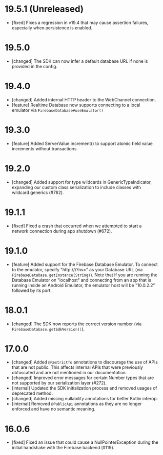# 19.5.1 (Unreleased)
- [fixed] Fixes a regression in v19.4 that may cause assertion failures,
  especially when persistence is enabled.

# 19.5.0
- [changed] The SDK can now infer a default database URL if none is provided in
  the config.

# 19.4.0
- [changed] Added internal HTTP header to the WebChannel connection.
- [feature] Realtime Database now supports connecting to a local emulator via
 `FirebaseDatabase#useEmulator()`

# 19.3.0
- [feature] Added ServerValue.increment() to support atomic field value increments
  without transactions.

# 19.2.0
- [changed] Added support for type wildcards in GenericTypeIndicator, expanding
  our custom class serialization to include classes with wildcard generics
  (#792).

# 19.1.1
- [fixed] Fixed a crash that occurred when we attempted to start a network
  connection during app shutdown (#672).

# 19.1.0
- [feature] Added support for the Firebase Database Emulator. To connect to
  the emulator, specify "http://<emulatorHost>/?ns=<projectId>" as your
  Database URL (via `FirebaseDatabase.getInstance(String)`).
  Note that if you are running the Database Emulator on "localhost" and
  connecting from an app that is running inside an Android Emulator, the
  emulator host will be "10.0.2.2" followed by its port.

# 18.0.1
- [changed] The SDK now reports the correct version number (via
  `FirebaseDatabase.getSdkVersion()`).

# 17.0.0
- [changed] Added `@RestrictTo` annotations to discourage the use of APIs that
  are not public. This affects internal APIs that were previously obfuscated
  and are not mentioned in our documentation.
- [changed] Improved error messages for certain Number types that are not
  supported by our serialization layer (#272).
- [internal] Updated the SDK initialization process and removed usages of
  deprecated method.
- [changed] Added missing nullability annotations for better Kotlin interop.
- [internal] Removed `@PublicApi` annotations as they are no longer enforced
  and have no semantic meaning.

# 16.0.6
- [fixed] Fixed an issue that could cause a NullPointerException during the
  initial handshake with the Firebase backend (#119).
